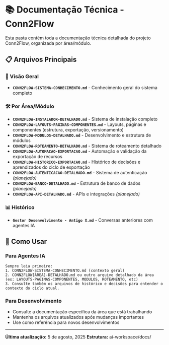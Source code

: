 # 📚 Documentação Técnica - Conn2Flow

Esta pasta contém toda a documentação técnica detalhada do projeto Conn2Flow, organizada por área/módulo.

## 📋 Arquivos Principais

### 🎯 Visão Geral
- **`CONN2FLOW-SISTEMA-CONHECIMENTO.md`** - Conhecimento geral do sistema completo


### 🛠️ Por Área/Módulo
- **`CONN2FLOW-INSTALADOR-DETALHADO.md`** - Sistema de instalação completo
- **`CONN2FLOW-LAYOUTS-PAGINAS-COMPONENTES.md`** - Layouts, páginas e componentes (estrutura, exportação, versionamento)
- **`CONN2FLOW-MODULOS-DETALHADO.md`** - Desenvolvimento e estrutura de módulos
- **`CONN2FLOW-ROTEAMENTO-DETALHADO.md`** - Sistema de roteamento detalhado
- **`CONN2FLOW-AUTOMACAO-EXPORTACAO.md`** - Automação e validação da exportação de recursos
- **`CONN2FLOW-HISTORICO-EXPORTACAO.md`** - Histórico de decisões e aprendizados do ciclo de exportação
- **`CONN2FLOW-AUTENTICACAO-DETALHADO.md`** - Sistema de autenticação *(planejado)*
- **`CONN2FLOW-BANCO-DETALHADO.md`** - Estrutura de banco de dados *(planejado)*
- **`CONN2FLOW-API-DETALHADO.md`** - APIs e integrações *(planejado)*

### 📊 Histórico
- **`Gestor Desenvolvimento - Antigo X.md`** - Conversas anteriores com agentes IA

## 🎯 Como Usar


### Para Agentes IA
```
Sempre leia primeiro:
1. CONN2FLOW-SISTEMA-CONHECIMENTO.md (contexto geral)
2. CONN2FLOW[ÁREA]-DETALHADO.md ou outro arquivo detalhado da área (ex: LAYOUTS-PAGINAS-COMPONENTES, MODULOS, ROTEAMENTO, etc)
3. Consulte também os arquivos de histórico e decisões para entender o contexto do ciclo atual.
```

### Para Desenvolvimento
- Consulte a documentação específica da área que está trabalhando
- Mantenha os arquivos atualizados após mudanças importantes
- Use como referência para novos desenvolvimentos

---
**Última atualização:** 5 de agosto, 2025
**Estrutura:** ai-workspace/docs/
